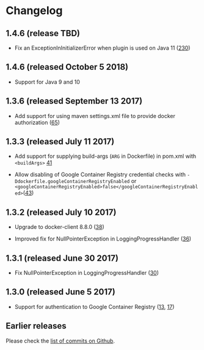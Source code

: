 # Changelog

## 1.4.6 (release TBD)
- Fix an ExceptionInInitializerError when plugin is used on Java 11 ([230][])

[230]: https://github.com/spotify/dockerfile-maven/pull/230

## 1.4.6 (released October 5 2018)

- Support for Java 9 and 10

## 1.3.6 (released September 13 2017)

- Add support for using maven settings.xml file to provide docker authorization ([65][])

[65]: https://github.com/spotify/dockerfile-maven/pull/65

## 1.3.3 (released July 11 2017)

- Add support for supplying build-args (`ARG` in Dockerfile) in pom.xml with
  `<buildArgs>` [41][]

- Allow disabling of Google Container Registry credential checks with
  `-Ddockerfile.googleContainerRegistryEnabled` or
  `<googleContainerRegistryEnabled>false</googleContainerRegistryEnabled>`([43][])


[41]: https://github.com/spotify/dockerfile-maven/pull/41
[43]: https://github.com/spotify/dockerfile-maven/pull/43


## 1.3.2 (released July 10 2017)

- Upgrade to docker-client 8.8.0 ([38][])

- Improved fix for NullPointerException in LoggingProgressHandler ([36][])

[36]: https://github.com/spotify/dockerfile-maven/pull/36
[38]: https://github.com/spotify/dockerfile-maven/pull/38


## 1.3.1 (released June 30 2017)

- Fix NullPointerException in LoggingProgressHandler ([30][])

[30]: https://github.com/spotify/dockerfile-maven/pull/30


## 1.3.0 (released June 5 2017)

- Support for authentication to Google Container Registry ([13][], [17][])

[13]: https://github.com/spotify/dockerfile-maven/pull/13
[17]: https://github.com/spotify/dockerfile-maven/pull/17

## Earlier releases 

Please check the [list of commits on Github][commits].

[commits]: https://github.com/spotify/dockerfile-maven/commits/master
